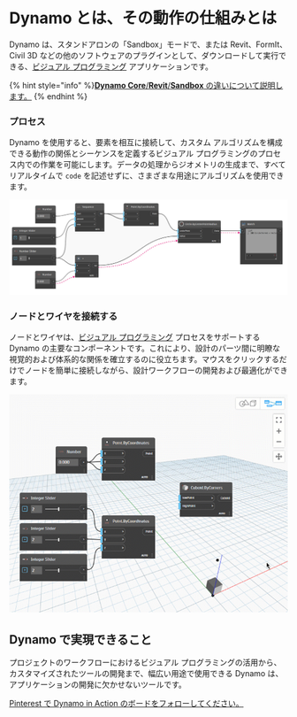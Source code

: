 # Dynamo とは、その動作の仕組みとは

Dynamo は、スタンドアロンの「Sandbox」モードで、または Revit、FormIt、Civil 3D などの他のソフトウェアのプラグインとして、ダウンロードして実行できる、[ビジュアル プログラミング](https://primer2.dynamobim.org/a_appendix/a-1_visual-programming-and-dynamo) アプリケーションです。

{% hint style="info" %}[**Dynamo Core**/**Revit**/**Sandbox** の違いについて説明します。](https://dynamobim.org/a-new-way-to-get-dynamo-sandbox/) {% endhint %}

### プロセス

Dynamo を使用すると、要素を相互に接続して、カスタム アルゴリズムを構成できる動作の関係とシーケンスを定義するビジュアル プログラミングのプロセス内での作業を可能にします。データの処理からジオメトリの生成まで、すべてリアルタイムで `code` を記述せずに、さまざまな用途にアルゴリズムを使用できます。

![](images/1-1/nodesandwires-flowofdata.jpg)

### ノードとワイヤを接続する

ノードとワイヤは、[ビジュアル プログラミング](../a\_appendix/a-1\_visual-programming-and-dynamo.md) プロセスをサポートする Dynamo の主要なコンポーネントです。これにより、設計のパーツ間に明瞭な視覚的および体系的な関係を確立するのに役立ちます。マウスをクリックするだけでノードを簡単に接続しながら、設計ワークフローの開発および最適化ができます。

![](images/1-1/whatisdynamo-connectingnodeswithwires.gif)

## Dynamo で実現できること

プロジェクトのワークフローにおけるビジュアル プログラミングの活用から、カスタマイズされたツールの開発まで、幅広い用途で使用できる Dynamo は、アプリケーションの開発に欠かせないツールです。

[Pinterest で Dynamo in Action のボードをフォローしてください。](http://www.pinterest.com/modelabnyc/dynamo-in-action/)
